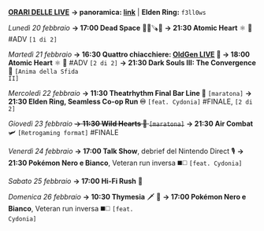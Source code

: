 <b><u>ORARI DELLE LIVE</u></b>
<b>→ panoramica: <a href="https://trello.com/b/iKwdSGf3/sabaku">link</a></b> | <b>Elden Ring:</b> <code>f3ll0ws</code>

<i>Lunedì 20 febbraio</i>
<b>→ 17:00 Dead Space</b> 🧑‍🚀🪚👾
<b>→ 21:30 Atomic Heart</b> ⚛️ 🖤 #ADV <code>[1 di 2]</code>

<i>Martedì 21 febbraio</i>
<b>→ 16:30 Quattro chiacchiere: <a href="https://www.twitch.tv/oldgenproject">OldGen LIVE</a> 💬 </b>
<b>→ 18:00 Atomic Heart</b> ⚛️ 🖤 #ADV <code>[2 di 2]</code>
<b>→ 21:30 Dark Souls III: The Convergence</b> 🔮
     <code>[Anima della Sfida II]</code>

<i>Mercoledì 22 febbraio</i>
<b>→ 11:30 Theatrhythm Final Bar Line 🎼</b> <code>[maratona]</code>
<b>→ 21:30 Elden Ring, Seamless Co-op Run ♾</b>
     <code>[feat. Cydonia]</code> #FINALE, <code>[2 di 2]</code> 

<i>Giovedì 23 febbraio</i>
<s><b>→ 11:30 Wild Hearts 🐾</b> <code>[maratona]</code></s>
<b>→ 21:30 Air Combat</b> 🛩️
     <code>[Retrogaming format]</code> #FINALE

<i>Venerdì 24 febbraio</i>
<b>→ 17:00 Talk Show</b>, debrief del Nintendo Direct 🎙
<b>→ 21:30  Pokémon Nero e Bianco</b>, Veteran run inversa ◼️◻️
     <code>[feat. Cydonia]</code> 

<i>Sabato 25 febbraio</i>
<b>→ 17:00 Hi-Fi Rush</b> 🎸

<i>Domenica 26 febbraio</i>
<b>→ 10:30 Thymesia</b> 🗡 🧪
<b>→ 17:00  Pokémon Nero e Bianco</b>, Veteran run inversa ◼️◻️
     <code>[feat. Cydonia]</code> 
